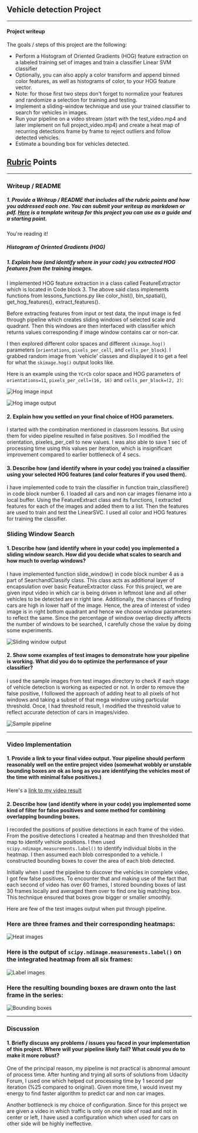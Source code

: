 ## Vehicle detection Project
---

#### Project writeup

The goals / steps of this project are the following:

* Perform a Histogram of Oriented Gradients (HOG) feature extraction on a labeled training set of images and train a classifier Linear SVM classifier
* Optionally, you can also apply a color transform and append binned color features, as well as histograms of color, to your HOG feature vector.
* Note: for those first two steps don't forget to normalize your features and randomize a selection for training and testing.
* Implement a sliding-window technique and use your trained classifier to search for vehicles in images.
* Run your pipeline on a video stream (start with the test_video.mp4 and later implement on full project_video.mp4) and create a heat map of recurring detections frame by frame to reject outliers and follow detected vehicles.
* Estimate a bounding box for vehicles detected.

[//]: # (Image References)
[image1]: ./writeup_dir/hog1.png
[image2]: ./writeup_dir/hog2.png
[image3]: ./writeup_dir/slide1.png
[image4]: ./writeup_dir/pipeline1.png
[image5]: ./writeup_dir/heat.PNG
[image6]: ./writeup_dir/label.PNG
[image7]: ./writeup_dir/output.png
[video1]: ./output_images/project_video_output.mp4

## [Rubric](https://review.udacity.com/#!/rubrics/513/view) Points

---

### Writeup / README

##### 1. Provide a Writeup / README that includes all the rubric points and how you addressed each one.  You can submit your writeup as markdown or pdf.  [Here](https://github.com/udacity/CarND-Vehicle-Detection/blob/master/writeup_template.md) is a template writeup for this project you can use as a guide and a starting point.

You're reading it!

##### Histogram of Oriented Gradients (HOG)

##### 1. Explain how (and identify where in your code) you extracted HOG features from the training images.

I implemented HOG feature extraction in a class called FeatureExtractor which is located in Code block 3. The above said class implements functions from lessons_functions.py like color_hist(), bin_spatial(), get_hog_features(), extract_features().

Before extracting features from input or test data, the input image is fed through pipeline which creates sliding windows of selected scale and quadrant.
Then this windows are then interfaced with classifier which returns values corresponding if image window contains car or non-car.

I then explored different color spaces and different `skimage.hog()` parameters (`orientations`, `pixels_per_cell`, and `cells_per_block`).  I grabbed random image from 'vehicle' classes and displayed it to get a feel for what the `skimage.hog()` output looks like.

Here is an example using the `YCrCb` color space and HOG parameters of `orientations=11`, `pixels_per_cell=(16, 16)` and `cells_per_block=(2, 2)`:

![Hog image input][image1]

![Hog image output][image2]

#### 2. Explain how you settled on your final choice of HOG parameters.

I started with the combination mentioned in classroom lessons. But using them for video pipeline resulted in false positives. So I modified the orientation, pixeles_per_cell to new values. I was also able to save 1 sec of processing time using this values per iteration, which is insignificant improvement compared to earlier bottleneck of 4 secs.

#### 3. Describe how (and identify where in your code) you trained a classifier using your selected HOG features (and color features if you used them).

I have implemented code to train the classifier in function train_classifiere() in code block number 6.
I loaded all cars and non car images filename into a local buffer. Using the FeatureExtract class and its functions, I extracted features for each of the images and added them to a list. Then the features are used to train and test the LinearSVC. I used all color and HOG features for training the classifier.

### Sliding Window Search

#### 1. Describe how (and identify where in your code) you implemented a sliding window search.  How did you decide what scales to search and how much to overlap windows?

I have implemented function slide_window() in code block number 4 as a part of SearchandClassify class. This class acts as additional layer of encapsulation over basic FeatureExtractor class.
For this project, we are given input video in which car is being driven in leftmost lane and all other vehicles to be detected are in right lane. Additionally, the chances of finding cars are high in lower half of the image. Hence, the area of interest of video image is in right bottom quadrant and hence we choose window parameters to reflect the same.
Since the percentage of window overlap directly affects the number of windows to be searched, I carefully chose the value by doing some experiments.

![Sliding window output][image3]

#### 2. Show some examples of test images to demonstrate how your pipeline is working.  What did you do to optimize the performance of your classifier?

I used the sample images from test images directory to check if each stage of vehicle detection is working as expected or not. In order to remove the false positive, I followed the approach of adding heat to all pixels of hot windows and taking a subset of that mega window using particular threshold. Once, I had threshold result, I modified the threshold value to reflect accurate detection of cars in images/video.

![Sample pipeline][image4]

---

### Video Implementation

#### 1. Provide a link to your final video output.  Your pipeline should perform reasonably well on the entire project video (somewhat wobbly or unstable bounding boxes are ok as long as you are identifying the vehicles most of the time with minimal false positives.)

Here's a [link to my video result](./project_video_output.mp4)


#### 2. Describe how (and identify where in your code) you implemented some kind of filter for false positives and some method for combining overlapping bounding boxes.


I recorded the positions of positive detections in each frame of the video.  From the positive detections I created a heatmap and then thresholded that map to identify vehicle positions.  I then used `scipy.ndimage.measurements.label()` to identify individual blobs in the heatmap.  I then assumed each blob corresponded to a vehicle.  I constructed bounding boxes to cover the area of each blob detected.

Initially when I used the pipeline to discover the vehicles in complete video, I got few false positives. To encounter that and making use of the fact that each second of video has over 60 frames, I stored bounding boxes of last 30 frames locally and averaged them over to find one big matching box. This technique ensured that boxes grow bigger or smaller smoothly.  

Here are few of the test images output when put through pipeline.

### Here are three frames and their corresponding heatmaps:


![Heat images][image5]


### Here is the output of `scipy.ndimage.measurements.label()` on the integrated heatmap from all six frames:


![Label images][image6]


### Here the resulting bounding boxes are drawn onto the last frame in the series:


![Bounding boxes][image7]


---

### Discussion

#### 1. Briefly discuss any problems / issues you faced in your implementation of this project.  Where will your pipeline likely fail?  What could you do to make it more robust?

One of the principal reason, my pipeline is not practical is abnormal amount of process time. After hunting and trying all sorts of solutions from Udacity Forum, I used one which helped cut processing time by 1 second per iteration (%25 compared to original). Given more time, I would invest my energy to find faster algorithm to predict car and non car images.

Another bottleneck is my choice of configuration. Since for this project we are given a video in which traffic is only on one side of road and not in center or left, I have used a configuration which when used for cars on other side will be highly ineffective.

